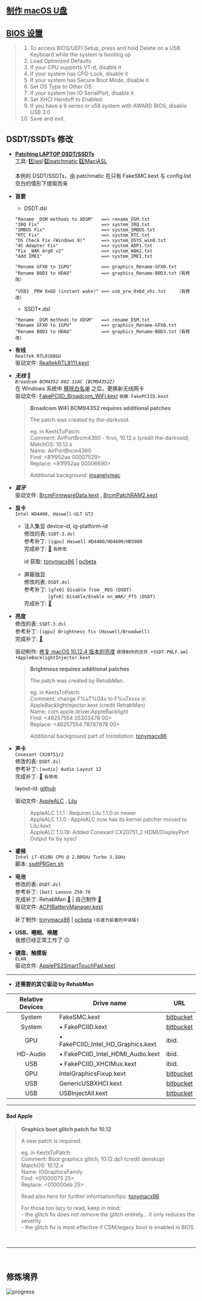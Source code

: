 ## [制作 macOS U盘](https://www.tonymacx86.com/threads/unibeast-install-macos-sierra-on-any-supported-intel-based-pc.200564/#create_unibeast)


## [BIOS 设置](https://www.tonymacx86.com/threads/unibeast-install-macos-sierra-on-any-supported-intel-based-pc.200564/#uefi_settings)
> 1. To access BIOS/UEFI Setup, press and hold Delete on a USB Keyboard while the system is booting up
> 2. Load Optimized Defaults
> 3. If your CPU supports VT-d, disable it
> 4. If your system has CFG-Lock, disable it
> 5. If your system has Secure Boot Mode, disable it
> 6. Set OS Type to Other OS
> 7. If your system has IO SerialPort, disable it
> 8. Set XHCI Handoff to Enabled
> 9. If you have a 6 series or x58 system with AWARD BIOS, disable USB 3.0
> 10. Save and exit.


## DSDT/SSDTs 修改
-   **[Patching LAPTOP DSDT/SSDTs](https://www.tonymacx86.com/threads/guide-patching-laptop-dsdt-ssdts.152573/)**  
    工具:
    :one:[iasl](https://bitbucket.org/RehabMan/acpica/downloads/)
    :two:[patchmatic](https://bitbucket.org/RehabMan/os-x-maciasl-patchmatic/downloads/)
    :three:[MaciASL](https://bitbucket.org/RehabMan/os-x-maciasl-patchmatic/downloads/)

    本例的 DSDT/SSDTs，由 patchmatic 在只有 FakeSMC.kext 与 config.list 空白的情形下提取而来

-   **首要**  
    + DSDT.dsl
    ```
    "Rename _DSM methods to XDSM"   ==> rename_DSM.txt
    "IRQ Fix"                       ==> system_IRQ.txt
    "SMBUS Fix"                     ==> system_SMBUS.txt
    "RTC Fix"                       ==> system_RTC.txt
    "OS Check Fix (Windows 8)"      ==> system_OSYS_win8.txt
    "AC Adapter Fix"                ==> system_ADP1.txt
    "Fix _WAK Arg0 v2"              ==> system_WAK2.txt
    "Add IMEI"                      ==> system_IMEI.txt

    "Rename GFX0 to IGPU"           ==> graphics_Rename-GFX0.txt
    "Rename B0D3 to HDAU"           ==> graphics_Rename-B0D3.txt（有修改）

    "USB3 _PRW 0x6D (instant wake)" ==> usb_prw_0x6d_xhc.txt    （有修改）
    ```
    + SSDT*.dsl
    ```
    "Rename _DSM methods to XDSM"   ==> rename_DSM.txt
    "Rename GFX0 to IGPU"           ==> graphics_Rename-GFX0.txt
    "Rename B0D3 to HDAU"           ==> graphics_Rename-B0D3.txt（有修改）
    ```

-   **有线**  
    `Realtek RTL8168GU`  
    驱动文件: [RealtekRTL8111.kext](https://bitbucket.org/RehabMan/os-x-realtek-network/downloads)

-   ***无线*** :ghost:  
    *`Broadcom BCM4352 802.11AC (BCM94352Z)`*  
    在 Windows 系统中 [移除白名单](https://www.tonymacx86.com/threads/guide-lenovo-g50-70-and-z50-70-bios-whitelist-removal.187340/)
    之后，更换新无线网卡  
    驱动文件:
    [FakePCIID_Broadcom_WiFi.kext](https://bitbucket.org/RehabMan/os-x-fake-pci-id/downloads)
    `依赖 FakePCIID.kext`

    > **Broadcom WiFi BCM94352 requires additional patches**
    >
    > The patch was created by the-darkvoid.
    >
    > eg. in KextsToPatch:  
    > Comment: AirPortBrcm4360 - fcvo, 10.12.x (credit the-darkvoid)  
    > MatchOS: 10.12.x  
    > Name: AirPortBrcm4360  
    > Find: <81f952aa 00007529>  
    > Replace: <81f952aa 00006690>
    >
    > Additional background: [insanelymac](http://www.insanelymac.com/forum/topic/312759-fix-macos-sierra-dp1-bcm94532z-wifi/)

-   ***蓝牙***  
    驱动文件:
      [BrcmFirmwareData.kext](https://bitbucket.org/RehabMan/os-x-brcmpatchram/downloads)
    , [BrcmPatchRAM2.kext](https://bitbucket.org/RehabMan/os-x-brcmpatchram/downloads)

-   **显卡**  
    `Intel HD4400, Haswell-ULT GT2`  

    * 注入集显 device-id, ig-platform-id  
    修改的表: `SSDT-3.dsl`  
    参考补丁: `[igpu] Haswell HD4400/HD4600/HD5000`  
    完成补丁: [:page_facing_up:](patches/graphics_Haswell_0a260006.txt) `有修改`

        id 获取:
          [tonymacx86](https://www.tonymacx86.com/threads/fix-intel-hd4200-hd4400-hd4600-mobile-on-yosemite.145427/)
        | [pcbeta](http://bbs.pcbeta.com/viewthread-1465761-1-1.html)

    * 屏蔽独显  
    修改的表: `DSDT.dsl`  
    参考补丁: `[gfx0] Disable from _REG (DSDT)`  
    &nbsp;&nbsp;&nbsp;&nbsp;&nbsp;&nbsp;&nbsp;&nbsp;&nbsp;&nbsp;&nbsp;&nbsp;&nbsp;&nbsp;&nbsp;
             `[gfx0] Disable/Enable on_WAK/_PTS (DSDT)`  
    完成补丁: [:page_facing_up:](patches/graphics_disable_nv.txt)

-   **亮度**  
    修改的表: `SSDT-3.dsl`  
    参考补丁: `[igpu] Brightness fix (Haswell/Broadwell)`  
    完成补丁: [:page_facing_up:](patches/graphics_PNLF_haswell.txt)

    驱动制作:
    [修复 macOS 10.12.4 版本的亮度](https://www.tonymacx86.com/threads/guide-laptop-backlight-control-using-applebacklightinjector-kext.218222/)
    `获得制作的文件 •SSDT-PNLF.aml •AppleBacklightInjector.kext`

    > **Brightness requires additional patches**  
    >
    > The patch was created by RehabMan.
    >
    > eg. in KextsToPatch:  
    > Comment: change F%uT%04x to F%uTxxxx in AppleBacklightInjector.kext (credit RehabMan)  
    > Name: com.apple.driver.AppleBacklight  
    > Find: <46257554 25303478 00>  
    > Replace: <46257554 78787878 00>
    >
    > Additional background part of *Installation*: [tonymacx86](https://www.tonymacx86.com/threads/guide-laptop-backlight-control-using-applebacklightinjector-kext.218222/)

-   **声卡**  
    `Conexant CX20751/2`  
    修改的表: `DSDT.dsl`  
    参考补丁: `[audio] Audio Layout 12`  
    完成补丁: [:page_facing_up:](patches/audio_HDEF-layout.txt) `有修改`

    layout-id: [github](https://github.com/vit9696/AppleALC/wiki/Supported-codecs)

    驱动文件:
      [AppleALC](https://github.com/vit9696/AppleALC)
    , [Lilu](https://github.com/vit9696/Lilu)
    > AppleALC 1.1.1 : Requires Lilu 1.1.0 or newer  
    > AppleALC 1.1.0 : AppleALC now has its kernel patcher moved to Lilu.kext  
    > AppleALC 1.0.19: Added Conexant CX20751_2 HDMI/DisplayPort Output fix by syscl

-   **睿频**  
    `Intel i7-4510U CPU @ 2.00GHz Turbo 3.1GHz`  
    脚本: [ssdtPRGen.sh](https://github.com/Piker-Alpha/ssdtPRGen.sh)

-   **电池**  
    修改的表: `DSDT.dsl`  
    参考补丁: `[bat] Lenovo Z50-70`  
    完成补丁:
      RehabMan [:page_facing_up:](patches/battery_Lenovo-Z50-70.txt)
    | 自己制作 [:page_facing_up:](patches/battery_Lenovo-v2000.txt)  
    驱动文件: [ACPIBatteryManager.kext](https://bitbucket.org/RehabMan/os-x-acpi-battery-driver/downloads/)

    补丁制作:
      [tonymacx86](https://www.tonymacx86.com/threads/guide-how-to-patch-dsdt-for-working-battery-status.116102/)
    | [pcbeta](http://bbs.pcbeta.com/viewthread-1521462-1-1.html)
      `(后者为前者的中译版)`

-   **USB、睡眠、唤醒**  
    我想已经正常工作了 :wink:

-   **键盘、触摸板**  
    `ELAN`  
    驱动文件:
    [ApplePS2SmartTouchPad.kext](http://forum.osxlatitude.com/index.php?/topic/1948-elan-focaltech-and-synaptics-smart-touchpad-driver-mac-os-x/)

---

-   **还需要的其它驱动 by RehabMan**  

Relative Devices | Drive name | URL
:------:| ---------------------------------- | ---------------------------------
System  | FakeSMC.kext                       | [bitbucket](https://bitbucket.org/RehabMan/os-x-fakesmc-kozlek/downloads/)
System  | • FakePCIID.kext                   | [bitbucket](https://bitbucket.org/RehabMan/os-x-fake-pci-id/downloads/)
GPU     | • FakePCIID_Intel_HD_Graphics.kext | ibid.
HD-Audio| • FakePCIID_Intel_HDMI_Audio.kext  | ibid.
USB     | • FakePCIID_XHCIMux.kext           | ibid.
GPU     | IntelGraphicsFixup.kext            | [bitbucket](https://bitbucket.org/RehabMan/intelgraphicsfixup/downloads/)
USB     | GenericUSBXHCI.kext                | [bitbucket](https://bitbucket.org/RehabMan/os-x-generic-usb3/downloads/)
USB     | USBInjectAll.kext                  | [bitbucket](https://bitbucket.org/RehabMan/os-x-usb-inject-all/downloads/)

---

#### Bad Apple
> **Graphics boot glitch patch for 10.12**
>
> A new patch is required.
>
> eg. in KextsToPatch:  
> Comment: Boot graphics glitch, 10.12.dp1 (credit denskop)  
> MatchOS: 10.12.x  
> Name: IOGraphicsFamily  
> Find: <01000075 25>  
> Replace: <010000eb 25>
>
> Read also here for further information/tips: [tonymacx86](https://www.tonymacx86.com/threads/fix-resolve-boot-screen-garble.175799/)
>
> For those too lazy to read, keep in mind:  
> \- the glitch fix does not remove the glitch entirely... it only reduces the severity  
> \- the glitch fix is most effective if CSM/legacy boot is enabled in BIOS

&nbsp;

---

&nbsp;

## 修炼境界
![progress](progress.png)
